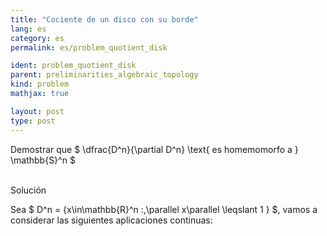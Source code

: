 ```yaml
---
title: "Cociente de un disco con su borde"
lang: es
category: es
permalink: es/problem_quotient_disk

ident: problem_quotient_disk
parent: preliminarities_algebraic_topology
kind: problem
mathjax: true

layout: post
type: post
---
```


<div>

Demostrar que $  \dfrac{D^n}{\partial D^n} \text{ es homemomorfo a }  \mathbb{S}^n $

</div><br>

<div class="bcblue boxdissap">
Solución
</div>

<div class="dissap">

Sea $ D^n = \{x\in\mathbb{R}^n :\,\parallel x\parallel \leqslant 1 \} $, vamos a considerar las siguientes aplicaciones continuas:

	
	
</div>





